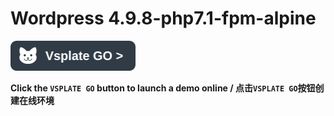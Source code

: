 # Wordpress 4.9.8-php7.1-fpm-alpine

<a href="https://www.vsplate.com/?docker-compose=https://github.com/vsplate/dcenvs/wordpress/4.9.8-php7.1-fpm-alpine"><img alt="VSPLATE GO" src="https://raw.githubusercontent.com/vsplate/images/master/vsgo_btn.png" width="200px"></a>

**Click the `VSPLATE GO` button to launch a demo online / 点击`VSPLATE GO`按钮创建在线环境**